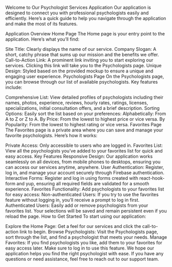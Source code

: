 Welcome to Our Psychologist Services Application
Our application is designed to connect you with professional psychologists easily and efficiently. Here’s a quick guide to help you navigate through the application and make the most of its features.

Application Overview
Home Page
The Home page is your entry point to the application. Here’s what you’ll find:

Site Title: Clearly displays the name of our service.
Company Slogan: A short, catchy phrase that sums up our mission and the benefits we offer.
Call-to-Action Link: A prominent link inviting you to start exploring our services. Clicking this link will take you to the Psychologists page.
Unique Design: Styled based on the provided mockup to ensure a unique and engaging user experience.
Psychologists Page
On the Psychologists page, you can browse through our list of available psychologists. Key features include:

Comprehensive List: View detailed profiles of psychologists including their names, photos, experience, reviews, hourly rates, ratings, licenses, specializations, initial consultation offers, and a brief description.
Sorting Options: Easily sort the list based on your preferences:
Alphabetically: From A to Z or Z to A.
By Price: From the lowest to highest price or vice versa.
By Popularity: From the lowest to highest rating or vice versa.
Favorites Page
The Favorites page is a private area where you can save and manage your favorite psychologists. Here’s how it works:

Private Access: Only accessible to users who are logged in.
Favorites List: View all the psychologists you’ve added to your favorites list for quick and easy access.
Key Features
Responsive Design: Our application works seamlessly on all devices, from mobile phones to desktops, ensuring you can access our services anytime, anywhere.
User Authentication: Register, log in, and manage your account securely through Firebase authentication.
Interactive Forms: Register and log in using forms created with react-hook-form and yup, ensuring all required fields are validated for a smooth experience.
Favorites Functionality: Add psychologists to your favorites list for easy access:
Non-authenticated Users: If you try to use the favorites feature without logging in, you’ll receive a prompt to log in first.
Authenticated Users: Easily add or remove psychologists from your favorites list. Your selections will be saved and remain persistent even if you reload the page.
How to Get Started
To start using our application:

Explore the Home Page: Get a feel for our services and click the call-to-action link to begin.
Browse Psychologists: Visit the Psychologists page, sort through the list, and find a psychologist that meets your needs.
Manage Favorites: If you find psychologists you like, add them to your favorites for easy access later. Make sure to log in to use this feature.
We hope our application helps you find the right psychologist with ease. If you have any questions or need assistance, feel free to reach out to our support team.
